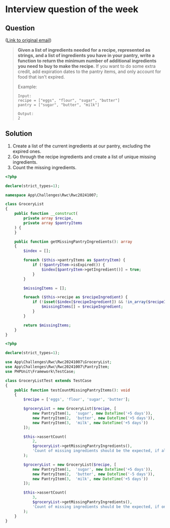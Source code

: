 # Interview question of the week

## Question

([Link to original email](https://buttondown.com/cassidoo/archive/its-very-easy-to-be-judgmental-until-you-know/))

> **Given a list of ingredients needed for a recipe, represented as
> strings, and a list of ingredients you have in your pantry, write
> a function to return the minimum number of additional ingredients
> you need to buy to make the recipe.** If you want to do some extra
> credit, add expiration dates to the pantry items, and only account
> for food that isn't expired.
>
> Example:
>
> ```
> Input:
> recipe = ["eggs", "flour", "sugar", "butter"]
> pantry = ["sugar", "butter", "milk"]  
>
> Output:
> 2
> ```

## Solution

1. Create a list of the current ingredients at our pantry, excluding the expired ones.
2. Go through the recipe ingredients and create a list of unique missing ingredients.
3. Count the missing ingredients.

```php
<?php

declare(strict_types=1);

namespace App\Challenges\Rwc\Rwc20241007;

class GroceryList
{
    public function __construct(
        private array $recipe,
        private array $pantryItems
    ) {
    }

    public function getMissingPantryIngredients(): array
    {
        $index = [];

        foreach ($this->pantryItems as $pantryItem) {
            if (!$pantryItem->isExpired()) {
                $index[$pantryItem->getIngredient()] = true;
            }
        }

        $missingItems = [];

        foreach ($this->recipe as $recipeIngredient) {
            if (!isset($index[$recipeIngredient]) && !in_array($recipeIngredient, $missingItems)) {
                $missingItems[] = $recipeIngredient;
            }
        }

        return $missingItems;
    }
}
```

```php
<?php

declare(strict_types=1);

use App\Challenges\Rwc\Rwc20241007\GroceryList;
use App\Challenges\Rwc\Rwc20241007\PantryItem;
use PHPUnit\Framework\TestCase;

class GroceryListTest extends TestCase
{
    public function testCountMissingPantryItems(): void
    {
        $recipe = ['eggs', 'flour', 'sugar', 'butter'];

        $groceryList = new GroceryList($recipe, [
            new PantryItem(1,  'sugar', new DateTime('+5 days')),
            new PantryItem(2,  'butter', new DateTime('+5 days')),
            new PantryItem(3,  'milk', new DateTime('+5 days'))
        ]);

        $this->assertCount(
            2, 
            $groceryList->getMissingPantryIngredients(),
            'Count of missing ingredients should be the expected, if all ingredients have not expired yet.'
        );

        $groceryList = new GroceryList($recipe, [
            new PantryItem(1,  'sugar', new DateTime('+5 days')),
            new PantryItem(2,  'butter', new DateTime('-5 days')),
            new PantryItem(3,  'milk', new DateTime('+5 days'))
        ]);

        $this->assertCount(
            3, 
            $groceryList->getMissingPantryIngredients(),
            'Count of missing ingredients should be the expected, if one ingredient has expired.'
        );
    }
}
```